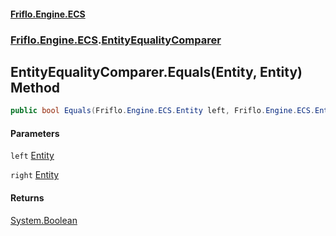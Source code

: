 #### [Friflo.Engine.ECS](index.md#'index')
### [Friflo.Engine.ECS](Friflo.Engine.ECS.md#'Friflo.Engine.ECS').[EntityEqualityComparer](EntityEqualityComparer.md#'Friflo.Engine.ECS.EntityEqualityComparer')

## EntityEqualityComparer.Equals(Entity, Entity) Method

```csharp
public bool Equals(Friflo.Engine.ECS.Entity left, Friflo.Engine.ECS.Entity right);
```
#### Parameters

<a name='Friflo.Engine.ECS.EntityEqualityComparer.Equals(Friflo.Engine.ECS.Entity,Friflo.Engine.ECS.Entity).left'></a>

`left` [Entity](Entity.md#'Friflo.Engine.ECS.Entity')

<a name='Friflo.Engine.ECS.EntityEqualityComparer.Equals(Friflo.Engine.ECS.Entity,Friflo.Engine.ECS.Entity).right'></a>

`right` [Entity](Entity.md#'Friflo.Engine.ECS.Entity')

#### Returns
[System.Boolean](https://docs.microsoft.com/en-us/dotnet/api/System.Boolean#'System.Boolean')